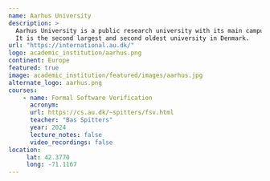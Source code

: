 ```yaml
---
name: Aarhus University
description: >
  Aarhus University is a public research university with its main campus located in Aarhus, Denmark. 
  It is the second largest and second oldest university in Denmark.
url: "https://international.au.dk/"
logo: academic_institution/aarhus.png
continent: Europe
featured: true
image: academic_institution/featured/images/aarhus.jpg
alternate_logo: aarhus.png
courses:
    - name: Formal Software Verification
      acronym: 
      url: https://cs.au.dk/~spitters/fsv.html
      teacher: "Bas Spitters"
      year: 2024
      lecture_notes: false
      video_recordings: false
location:
     lat: 42.3770
     long: -71.1167
---
```


